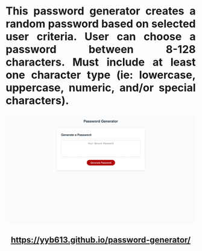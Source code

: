 # <div align="justify">This password generator creates a random password based on selected user criteria. User can choose a password between 8-128 characters. Must include at least one character type (ie: lowercase, uppercase, numeric, and/or special characters).</div>

![screenshot](assets/images/screenshot.png)

## <div align="center">https://yyb613.github.io/password-generator/</div>
